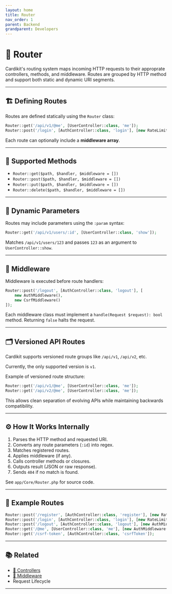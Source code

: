 ```yaml
---
layout: home
title: Router
nav_order: 1
parent: Backend
grandparent: Developers
---
```


# 🧭 Router

Cardikit's routing system maps incoming HTTP requests to their approprate controllers, methods, and middleware. Routes are grouped by HTTP method and support both static and dynamic URI segments.

---

## 🏗️ Defining Routes

Routes are defined statically using the `Router` class:

```php
Router::get('/api/v1/@me', [UserController::class, 'me']);
Router::post('/login', [AuthController::class, 'login'], [new RateLimitMiddleware(5, 60)]);
```

Each route can optionally include a **middleware array**.

---

## 🧩 Supported Methods

- `Router::get($path, $handler, $middleware = [])`
- `Router::post($path, $handler, $middleware = [])`
- `Router::put($path, $handler, $middleware = [])`
- `Router::delete($path, $handler, $middleware = [])`

---

## 🔀 Dynamic Parameters

Routes may include parameters using the `:param` syntax:

```php
Router::get('/api/v1/users/:id', [UserController::class, 'show']);
```

Matches `/api/v1/users/123` and passes `123` as an argument to `UserController::show`.

---

## 🧱 Middleware

Middleware is executed before route handlers:

```php
Router::post('/logout', [AuthController::class, 'logout'], [
    new AuthMiddleware(),
    new CsrfMiddleware()
]);
```

Each middleware class must implement a `handle(Request $request): bool` method. Returning `false` halts the request.

---

## 🗂️ Versioned API Routes

Cardikit supports versioned route groups like `/api/v1`, `/api/v2`, etc.

Currently, the only supported version is `v1`.

Example of versioned route structure:

```php
Router::get('/api/v1/@me', [UserController::class, 'me']);
Router::get('/api/v2/@me', [UserController::class, 'me']);
```

This allows clean separation of evolving APIs while maintaining backwards compatibility.

---

## ⚙️ How It Works Internally

1. Parses the HTTP method and requested URI.
2. Converts any route parameters (`:id`) into regex.
3. Matches registered routes.
4. Applies middleware (if any).
5. Calls controller methods or closures.
6. Outputs result (JSON or raw response).
7. Sends `404` if no match is found.

See `app/Core/Router.php` for source code.

---

## 🧪 Example Routes

```php
Router::post('/register', [AuthController::class, 'register'], [new RateLimitMiddleware(5, 60)]);
Router::post('/login', [AuthController::class, 'login'], [new RateLimitMiddleware(5, 60)]);
Router::post('/logout', [AuthController::class, 'logout'], [new AuthMiddleware(), new CsrfMiddleware()]);
Router::get('/@me', [UserController::class, 'me'], [new AuthMiddleware()]);
Router::get('/csrf-token', [AuthController::class, 'csrfToken']);
```

---

## 📚 Related

- [🧭 Controllers](./controllers.html)
- [🧩 Middleware](./middleware.html)
- Request Lifecycle

---
